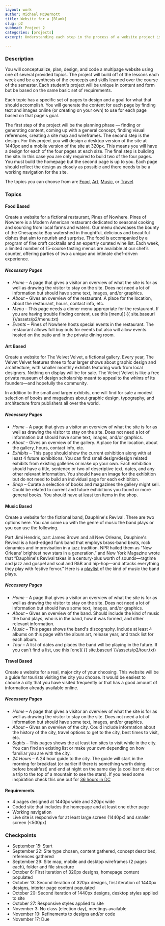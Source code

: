 ```yaml
---
layout: work
author: Michael McDermott
title: Website for a [Blank]
slug: p2
subhead: Project 2
categories: [projects]
excerpt: Understanding each step in the process of a website project is important no matter what role you take in that process. Understanding how a website is planned and conceptualized or how a website is build can help the design. Understanding the concepts and principles that went into the design can help how a site is built. This project puts you in each role of the process, from the initial idea to the final build.

---
```


### Description
You will conceptualize, plan, design, and code a multipage website using one of several provided topics. The project will build off of the lessons each week and be a synthesis of the concepts and skills learned over the course of the semester. Each student's project will be unique in content and form but be based on the same basic set of requirements.

Each topic has a specific set of pages to design and a goal for what that should accomplish. You will generate the content for each page by finding text and images online (or creating on your own) to use for each page based on that page's goal.

The first step of the project will be the planning phase &mdash; finding or generating content, coming up with a general concept, finding visual references, creating a site map and wireframes. The second step is the design. For this project you will design a desktop version of the site at 1440px and a mobile version of the site at 320px. This means you will have a design for each of the four pages at each size. The final step is building the site. In this case you are only required to build two of the four pages. You must build the homepage but the second page is up to you. Each page should reflect the design as closely as possible and there needs to be a working navigation for the site.

The topics you can choose from are <a href="#food">Food</a>, <a href="#art">Art</a>, <a href="#music">Music</a>, or <a href="#travel">Travel</a>.

### Topics
#### <span id="food">Food Based</span>
Create a website for a fictional restaurant, Pines of Nowhere. Pines of Nowhere is a Modern American restaurant dedicated to seasonal cooking and sourcing from local farms and waters. Our menu showcases the bounty of the Chesapeake Bay watershed in thoughtful, delicious and beautiful dishes that aim to nourish and surprise. The food is accompanied by a program of fine craft cocktails and an expertly curated wine list. Each week, a limited number of 15-course tasting menus are available at our chef’s counter, offering parties of two a unique and intimate chef-driven experience.

##### Necessary Pages
* _Home_ &ndash; A page that gives a visitor an overview of what the site is for as well as drawing the visitor to stay on the site. Does not need a lot of information but should have some text, images, and/or graphics.
* _About_ &ndash; Gives an overview of the restaurant. A place for the location, about the restaurant, hours, contact info, etc.
* _Menu_ &ndash; This page needs a dinner menu appropriate for the restaurant. If you are having trouble finding content, use this [menu]( {{ site.baseurl }}/assets/p2/menu.txt)
* _Events_ &ndash; Pines of Nowhere hosts special events in the restaurant. The restaurant allows full buy outs for events but also will allow events hosted on the patio and in the private dining room.

#### <span id="art">Art Based</span>
Create a website for The Velvet Velvet, a fictional gallery. Every year, The Velvet Velvet features three to four larger shows about graphic design and architecture, with smaller monthly exhibits featuring work from local designers. Nothing on display will be for sale. The Velvet Velvet is like a free private museum of design scholarship meant to appeal to the whims of its founders—and hopefully the community.

In addition to the small and larger exhibits, one will find for sale a modest selection of books and magazines about graphic design, typography, and architecture from publishers all over the world.

##### Necessary Pages
* _Home_ &ndash; A page that gives a visitor an overview of what the site is for as well as drawing the visitor to stay on the site. Does not need a lot of information but should have some text, images, and/or graphics.
* _About_ &ndash; Gives an overview of the gallery. A place for the location, about the gallery, hours, contact info, etc.
* _Exhibits_ &ndash; This page should show the current exhibition along with at least 4 future exhibitions. You can find small design/design related exhibits from existing galleries or make up your own. Each exhibition should have a title, sentence or two of descriptive text, dates, and any other relevant information. You should have an image for the exhibition but do not need to build an individual page for each exhibition.
* _Shop_ &ndash; Curate a selection of books and magazines the gallery might sell. Could be related to current and future exhibitions you found or more general books. You should have at least ten items in the shop.

#### <span id="music">Music Based</span>
Create a website for the fictional band, Dauphine's Revival. There are two options here. You can come up with the genre of music the band plays or you can use the following.

Part Jimi Hendrix, part James Brown and all New Orleans, Dauphine's Revival is a hard-edged funk band that employs brass-band beats, rock dynamics and improvisation in a jazz tradition. NPR hailed them as “New Orleans’ brightest new stars in a generation,” and New York Magazine wrote that “Dauphine's Revival takes in a century-plus worth of sounds—ragtime and jazz and gospel and soul and R&B and hip-hop—and attacks everything they play with festive fervor.” Here is a [playlist](https://open.spotify.com/playlist/0QWli5D7u30kIWANKYNhgQ?si=arNZCl6TTumTaGWysJ_pcg) of the kind of music the band plays.

##### Necessary Pages
* _Home_ &ndash; A page that gives a visitor an overview of what the site is for as well as drawing the visitor to stay on the site. Does not need a lot of information but should have some text, images, and/or graphics.
* _About_ &ndash; Gives an overview of the band. Should include the kind of music the band plays, who is in the band, how it was formed, and other relevant information.
* _Music_ &ndash; This pages shows the band's discography. Include at least 4 albums on this page with the album art, release year, and track list for each album.
* _Tour_ &ndash; A list of dates and places the band will be playing in the future. If you can't find a list, use this [one]( {{ site.baseurl }}/assets/p2/tour.txt)

#### <span id="place">Travel Based</span>
Create a website for a real, major city of your choosing. This website will be a guide for tourists visiting the city you choose. It would be easiest to choose a city that you have visited frequently or that has a good amount of information already available online.

##### Necessary Pages
* _Home_ &ndash; A page that gives a visitor an overview of what the site is for as well as drawing the visitor to stay on the site. Does not need a lot of information but should have some text, images, and/or graphics.
* _About_ &ndash; Gives an overview of the city. Could include information about the history of the city, travel options to get to the city, best times to visit, etc.
* _Sights_ &ndash; This pages shows the at least ten sites to visit while in the city. You can find an existing list or make your own depending on how familiar you are with the city.
* _24 Hours_ &ndash; A 24 hour guide to the city. The guide will start in the morning for breakfast (or earlier if there is something worth doing before breakfast) and end at night on the same day (a cool bar to visit or a trip to the top of a mountain to see the stars). If you need some inspiration check this one out for [36 hours in DC](https://www.nytimes.com/interactive/2018/01/18/travel/what-to-do-36-hours-in-washington-dc.html)

#### Requirements

* 4 pages designed at 1440px wide and 320px wide
* Coded site that includes the homepage and at least one other page
* Working navigation
* Live site is responsive for at least large screen (1440px) and smaller screen (<500px)

### Checkpoints
* September 15: Start
* September 22: Site type chosen, content gathered, concept described, references gathered
* September 29: Site map, mobile and desktop wireframes (2 pages each), folder and file structure
* October 6: First iteration of 320px designs, homepage content populated
* October 13: Second iteration of 320px designs, first iteration of 1440px designs, interior page content populated
* October 20: Second iteration of 1440px designs, desktop styles applied to site
* October 27: Responsive styles applied to site
* November 3: No class (election day), meetings available
* November 10: Refinements to designs and/or code
* November 17: Due
